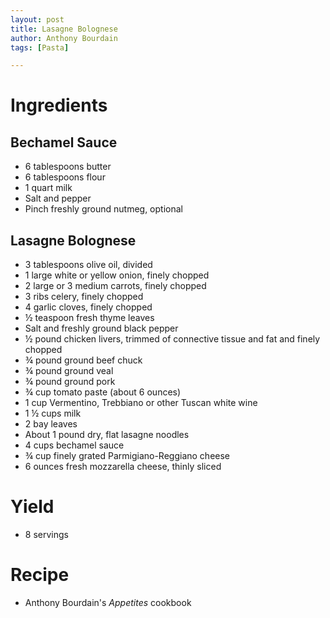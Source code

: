 ```yaml
---
layout: post
title: Lasagne Bolognese
author: Anthony Bourdain
tags: [Pasta]

---
```


# Ingredients

## Bechamel Sauce

- 6 tablespoons butter
- 6 tablespoons flour
- 1 quart milk
- Salt and pepper
- Pinch freshly ground nutmeg, optional

## Lasagne Bolognese

- 3 tablespoons olive oil, divided
- 1 large white or yellow onion, finely chopped
- 2 large or 3 medium carrots, finely chopped
- 3 ribs celery, finely chopped
- 4 garlic cloves, finely chopped
- ½ teaspoon fresh thyme leaves
- Salt and freshly ground black pepper
- ½ pound chicken livers, trimmed of connective tissue and fat and finely chopped
- ¾ pound ground beef chuck
- ¾ pound ground veal
- ¾ pound ground pork
- ¾ cup tomato paste (about 6 ounces)
- 1 cup Vermentino, Trebbiano or other Tuscan white wine
- 1 ½ cups milk
- 2 bay leaves
- About 1 pound dry, flat lasagne noodles
- 4 cups bechamel sauce
- ¾ cup finely grated Parmigiano-Reggiano cheese
- 6 ounces fresh mozzarella cheese, thinly sliced

# Yield

- 8 servings

# Recipe

- Anthony Bourdain's _Appetites_ cookbook

